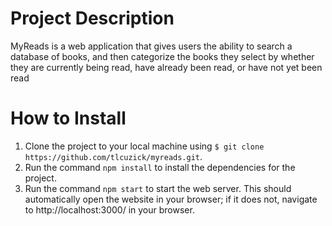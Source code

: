 # Project Description

MyReads is a web application that gives users the ability to search a database of books, and then categorize the books they select by whether they are currently being read, have already been read, or have not yet been read

# How to Install

1. Clone the project to your local machine using `$ git clone https://github.com/tlcuzick/myreads.git`.
2. Run the command `npm install` to install the dependencies for the project.
3. Run the command `npm start` to start the web server. This should automatically open the website in your browser; if it does not, navigate to http://localhost:3000/ in your browser.